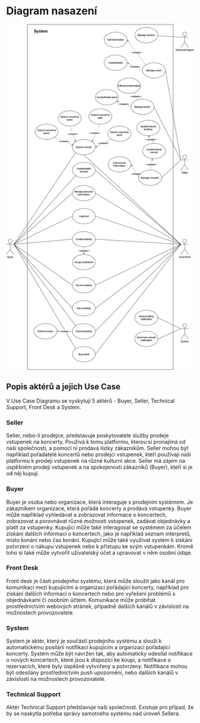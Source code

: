 # Diagram nasazení

![Use Case Diagram](/resources/diagrams/images/UseCaseDiagram.png)

## Popis aktérů a jejich Use Case
V Use Case Diagramu se vyskytují 5 aktérů - Buyer, Seller, Technical Support, Front Desk a System.

### Seller
Seller, nebo-li prodejce, představuje poskytovatele služby prodeje vstupenek na koncerty. Používá k tomu platformu, kterou si pronajímá od naší společnosti, a pomocí ní prodává lístky zákazníkům. Seller mohou být například pořadatelé koncertů nebo prodejci vstupenek, kteří používají naši platformu k prodeji vstupenek na různé kulturní akce. Seller má zájem na úspěšném prodeji vstupenek a na spokojenosti zákazníků (Buyer), kteří si je od něj kupují.

### Buyer
Buyer je osoba nebo organizace, která interaguje s prodejním systémem. Je zákazníkem organizace, která pořádá koncerty a prodává vstupenky. Buyer může například vyhledávat a zobrazovat informace o koncertech, zobrazovat a porovnávat různé možnosti vstupenek, zadávat objednávky a platit za vstupenky. Kupující může také interagovat se systémem za účelem získání dalších informací o koncertech, jako je například seznam interpretů, místo konání nebo čas konání. Kupující může také využívat systém k získání potvrzení o nákupu vstupenek nebo k přístupu ke svým vstupenkám. Kromě toho si také může vytvořit uživatelský účet a upravovat v něm osobní údaje.

### Front Desk
Front desk je částí prodejního systému, která může sloužit jako kanál pro komunikaci mezi kupujícími a organizací pořádající koncerty, například pro získání dalších informací o koncertech nebo pro vyřešení problémů s objednávkami či osobním účtem. Komunikace může probíhat prostřednictvím webových stránek, případně dalších kanálů v závislosti na možnostech provozovatele.

### System
System je aktér, který je součástí prodejního systému a slouží k automatickému posílání notifikací kupujícím a organizaci pořádající koncerty. Systém může být navržen tak, aby automaticky odesílal notifikace o nových koncertech, které jsou k dispozici ke koupi, a notifikace o rezervacích, které byly úspěšně vytvořeny a potvrzeny. Notifikace mohou být odesílány prostřednictvím push upozornění, nebo dalších kanálů v závislosti na možnostech provozovatele.

### Technical Support
Aktér Technical Support představuje naši společnost. Existuje pro případ, že by se naskytla potřeba správy samotného systému nad úroveň Sellera.